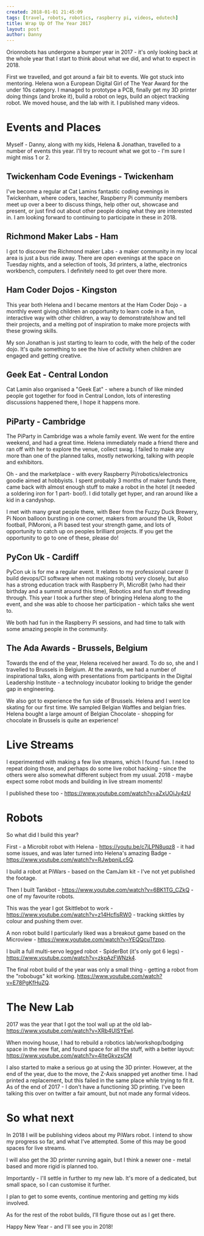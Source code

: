```yaml
---
created: 2018-01-01 21:45:09
tags: [travel, robots, robotics, raspberry pi, videos, edutech]
title: Wrap Up Of The Year 2017
layout: post
author: Danny
---
```

Orionrobots has undergone a bumper year in 2017 - it's only looking back at the whole year that I start to think about what we did, and what to expect in 2018.

First we travelled, and got around a fair bit to events. We got stuck into mentoring. Helena won a European Digital Girl of The Year Award for the under 10s category. I managed to prototype a PCB, finally get my 3D printer doing things (and broke it), build a robot on legs, build an object tracking robot. We moved house, and the lab with it. I published many videos. 

# Events and Places

Myself - Danny, along with my kids, Helena & Jonathan, travelled to a number of events this year. I'll try to recount what we got to - I'm sure I might miss 1 or 2.

## Twickenham Code Evenings - Twickenham

I've become a regular at Cat Lamins fantastic coding evenings in Twickenham, where coders, teacher, Raspberry Pi community members meet up over a beer to discuss things, help other out, showcase and present, or just find out about other people doing what they are interested in. I am looking forward to continuing to participate in these in 2018.

## Richmond Maker Labs - Ham

I got to discover the Richmond maker Labs - a maker community in my local area is just a bus ride away. There are open evenings at the space on Tuesday nights, and a selection of tools, 3d printers, a lathe, electronics workbench, computers. I definitely need to get over there more.

## Ham Coder Dojos - Kingston

This year both Helena and I became mentors at the Ham Coder Dojo - a monthly event giving children an opportunity to learn code in a fun, interactive way with other children, a way to demonstrate/show and tell their projects, and a melting pot of inspiration to make more projects with these growing skills.

My son Jonathan is just starting to learn to code, with the help of the coder dojo. It's quite something to see the hive of activity when children are engaged and getting creative.

## Geek Eat - Central London

Cat Lamin also organised a "Geek Eat" - where a bunch of like minded people got together for food in Central London, lots of interesting discussions happened there, I hope it happens more.

## PiParty - Cambridge

The PiParty in Cambridge was a whole family event. We went for the entire weekend, and had a great time. 
Helena immediately made a friend there and ran off with her to explore the venue, collect swag.
I failed to make any more than one of the planned talks, mostly networking, talking with people and exhibitors. 

Oh - and the marketplace - with every Raspberry Pi/robotics/electronics goodie aimed at hobbyists. I spent probably 3 months of maker funds there, came back with almost enough stuff to make a robot in the hotel (it needed a soldering iron for 1 part- boo!). I did totally get hyper, and ran around like a kid in a candyshop. 

I met with many great people there, with Beer from the Fuzzy Duck Brewery, Pi Noon balloon bursting in one corner, makers from around the Uk, Robot football, PiMoroni, a Pi based test your strength game, and lots of opportunity to catch up on peoples brilliant projects. If you get the opportunity to go to one of these, please do!

## PyCon Uk - Cardiff

PyCon uk is for me a regular event. It relates to my professional career (I build devops/CI software when not making robots) very closely, but also has a strong education track with Raspberry Pi, MicroBit (who had their birthday and a summit around this time), Robotics and fun stuff threading through. This year I took a further step of bringing Helena along to the event, and she was able to choose her participation - which talks she went to. 

We both had fun in the Raspberry Pi sessions, and had time to talk with some amazing people in the community. 

## The Ada Awards - Brussels, Belgium

Towards the end of the year, Helena received her award. To do so, she and I travelled to Brussels in Belgium.
At the awards, we had a number of inspirational talks, along with presentations from participants in the Digital Leadership Institute - a technology incubator looking to bridge the gender gap in engineering.

We also got to experience the fun side of Brussels. Helena and I went Ice skating for our first time. We sampled Belgian Waffles and belgian fries. Helena bought a large amount of Belgian Chocolate - shopping for chocolate in Brussels is quite an experience! 

# Live Streams

I experimented with making a few live streams, which I found fun. I need to repeat doing those, and perhaps do some live robot hacking - since the others were also somewhat different subject from my usual. 2018 - maybe expect some robot mods and building in live stream moments!

I published these too - <https://www.youtube.com/watch?v=aZxUOiJy4zU>

# Robots

So what did I build this year?

First - a Microbit robot with Helena - <https://youtu.be/c7jLPN8uqz8> - it had some issues, and was later turned into Helena's amazing Badge - <https://www.youtube.com/watch?v=RJwbpnjLc5Q>.

I build a robot at PiWars - based on the CamJam kit - I've not yet published the footage.

Then I built Tankbot - <https://www.youtube.com/watch?v=6BK1TG_CZkQ> - one of my favourite robots. 

This was the year I got Skittlebot to work - <https://www.youtube.com/watch?v=z14HcflsRW0> - tracking skittles by colour and pushing them over.

A non robot build I particularly liked was a breakout game based on the Microview - <https://www.youtube.com/watch?v=YEQQcuTfzpo>.

I built a full multi-servo legged robot - SpiderBot (it's only got 6 legs) - <https://www.youtube.com/watch?v=zkpAzFWNzk4>.

The final robot build of the year was only a small thing - getting a robot from the "robobugs" kit working. <https://www.youtube.com/watch?v=E78PgKfHuZQ>.

# The New Lab

2017 was the year that I got the tool wall up at the old lab- <https://www.youtube.com/watch?v=XRb4UISYEwI>. 

When moving house, I had to rebuild a robotics lab/workshop/bodging space in the new flat, and found space for all the stuff, with a better layout: <https://www.youtube.com/watch?v=4IteGkvzsCM>

I also started to make a serious go at using the 3D printer. However, at the end of the year, due to the move, the Z-Axis snapped yet another time. I had printed a replacement, but this failed in the same place while trying to fit it. As of the end of 2017 - I don't have a functioning 3D printing. I've been talking this over on twitter a fair amount, but not made any formal videos.

# So what next

In 2018 I will be publishing videos about my PiWars robot. I intend to show my progress so far, and what I've attempted.
Some of this may be good spaces for live streams.

I will also get the 3D printer running again, but I think a newer one - metal based and more rigid is planned too. 

Importantly - I'll settle in further to my new lab. It's more of a dedicated, but small space, so I can customise it further.

I plan to get to some events, continue mentoring and getting my kids involved.

As for the rest of the robot builds, I'll figure those out as I get there.

Happy New Year - and I'll see you in 2018!
